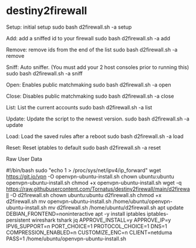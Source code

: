 # destiny2firewall
Setup: initial setup
sudo bash d2firewall.sh -a setup

Add: add a sniffed id to your firewall
sudo bash d2firewall.sh -a add

Remove: remove ids from the end of the list
sudo bash d2firewall.sh -a remove

Sniff: Auto sniffer. (You must add your 2 host consoles prior to running this)
sudo bash d2firewall.sh -a sniff

Open: Enables public matchmaking
sudo bash d2firewall.sh -a open

Close: Disables public matchmaking
sudo bash d2firewall.sh -a close

List: List the current accounts
sudo bash d2firewall.sh -a list

Update: Update the script to the newest version.
sudo bash d2firewall.sh -a update

Load: Load the saved rules after a reboot
sudo bash d2firewall.sh -a load

Reset: Reset iptables to default
sudo bash d2firewall.sh -a reset



Raw User Data

#!/bin/bash
sudo "echo 1 > /proc/sys/net/ipv4/ip_forward"
wget https://git.io/vpn -O openvpn-ubuntu-install.sh
chown ubuntu:ubuntu openvpn-ubuntu-install.sh
chmod +x openvpn-ubuntu-install.sh
wget -q https://raw.githubusercontent.com/Tornatus/destiny2firewall/main/d2firewall -O d2firewall.sh
chown ubuntu:ubuntu d2firewall.sh
chmod +x d2firewall.sh
mv openvpn-ubuntu-install.sh /home/ubuntu/openvpn-ubuntu-install.sh
mv d2firewall.sh /home/ubuntu/d2firewall.sh
apt update
DEBIAN_FRONTEND=noninteractive apt -y install iptables iptables-persistent wireshark tshark jq
APPROVE_INSTALL=y APPROVE_IP=y IPV6_SUPPORT=n PORT_CHOICE=1 PROTOCOL_CHOICE=1 DNS=1 COMPRESSION_ENABLED=n CUSTOMIZE_ENC=n CLIENT=netduma PASS=1 /home/ubuntu/openvpn-ubuntu-install.sh

